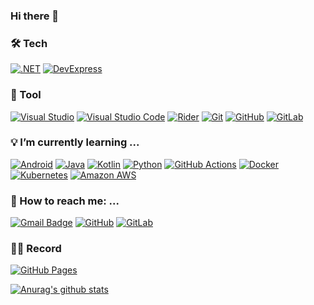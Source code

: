 ### Hi there 👋

<!--
**psy0231/psy0231** is a ✨ _special_ ✨ repository because its `README.md` (this file) appears on your GitHub profile.

Here are some ideas to get you started:
- 👯 I’m looking to collaborate on ...
- 🤔 I’m looking for help with ...
- ⚡ Fun fact: ...


<a href="https://developer.android.com" target="_blank"><img src="https://img.shields.io/badge/Android-3DDC84?style=flat-square&logo=Android&logoColor=white"/></a>

- badge
      [![.NET](https://img.shields.io/badge/.NET-512BD4?style=flat-square&logo=.NET&logoColor=white)](https://dotnet.microsoft.com/)

- state
      ![Anurag's GitHub stats](https://github-readme-stats.vercel.app/api?username=사용자명 &theme=default&show_icons=true)


https://velog.io/@woo0_hooo/Github-github-profile-%EA%B0%84%EC%A7%80%EB%82%98%EA%B2%8C-%EA%BE%B8%EB%AF%B8%EA%B8%B0
[![Hits](https://hits.seeyoufarm.com/api/count/incr/badge.svg?url=https%3A%2F%2Fgithub.com%2Fgjbae1212%2Fhit-counter)](https://hits.seeyoufarm.com)                    
-->


### 🛠️ Tech  
   
[![.NET](https://img.shields.io/badge/.NET-512BD4?style=flat-square&logo=.NET&logoColor=white)](https://dotnet.microsoft.com/)
[![DevExpress](https://img.shields.io/badge/DevExpress-FF7200?style=flat-square&logo=DevExpress&logoColor=white)](https://www.devexpress.com)
### 🧰 Tool

[![Visual Studio](https://img.shields.io/badge/VisualStudio-5C2D91?style=flat-square&logo=VisualStudio&logoColor=white)](https://visualstudio.microsoft.com/ko/)
[![Visual Studio Code](https://img.shields.io/badge/VisualStudioCode-007ACC?style=flat-square&logo=VisualStudioCode&logoColor=white)](https://code.visualstudio.com/)
[![Rider](https://img.shields.io/badge/Rider-000000?style=flat-square&logo=Rider&logoColor=white)](https://www.jetbrains.com/ko-kr/rider/)
[![Git](https://img.shields.io/badge/Git-F05032?style=flat-square&logo=Git&logoColor=white)](https://git-scm.com)
[![GitHub](https://img.shields.io/badge/GitHub-181717?style=flat-square&logo=GitHub&logoColor=white)](https://github.com)
[![GitLab](https://img.shields.io/badge/GitLab-FCA121?style=flat-square&logo=GitLab&logoColor=white)](https://gitlab.com/)

### 💡 I’m currently learning ...

[![Android](https://img.shields.io/badge/Android-3DDC84?style=flat-square&logo=Android&logoColor=white)](https://developer.android.com)
[![Java](https://img.shields.io/badge/Java-007396?style=flat-square&logo=Java&logoColor=white)](https://www.java.com/ko/)
[![Kotlin](https://img.shields.io/badge/Kotlin-7F52FF?style=flat-square&logo=Kotlin&logoColor=white)](https://developer.android.com/kotlin?hl=ko)
[![Python](https://img.shields.io/badge/Python-3776AB?style=flat-square&logo=Python&logoColor=white)](https://www.python.org)
[![GitHub Actions](https://img.shields.io/badge/GitHubActions-2088FF?style=flat-square&logo=GitHubActions&logoColor=white)](https://github.com/features/actions)
[![Docker](https://img.shields.io/badge/Docker-2496ED?style=flat-square&logo=Docker&logoColor=white)](https://www.docker.com)
[![Kubernetes](https://img.shields.io/badge/Kubernetes-326CE5?style=flat-square&logo=Kubernetes&logoColor=white)](https://www.docker.com)
[![Amazon AWS](https://img.shields.io/badge/AmazonAWS-232F3E?style=flat-square&logo=AmazonAWS&logoColor=white)](https://aws.amazon.com/ko/)

### 📡 How to reach me: ...
    
[![Gmail Badge](https://img.shields.io/badge/Gmail-d14836?style=flat-square&logo=Gmail&logoColor=white&link=mailto:snugyun01@gmail.com)](mailto:psy0231@gmail.com)
[![GitHub](https://img.shields.io/badge/GitHub-181717?style=flat-square&logo=GitHub&logoColor=white)](https://github.com/psy0231)
[![GitLab](https://img.shields.io/badge/GitLab-FCA121?style=flat-square&logo=GitLab&logoColor=white)](https://gitlab.com/psy72006300)

### ✍🏻 Record

[![GitHub Pages](https://img.shields.io/badge/GitHubPages-222222?style=flat-square&logo=GitHubPages&logoColor=white)](https://gitlab.com/psy72006300)

[![Anurag's github stats](https://github-readme-stats.vercel.app/api?username=psy0231)](https://github.com/anuraghazra/github-readme-stats)
